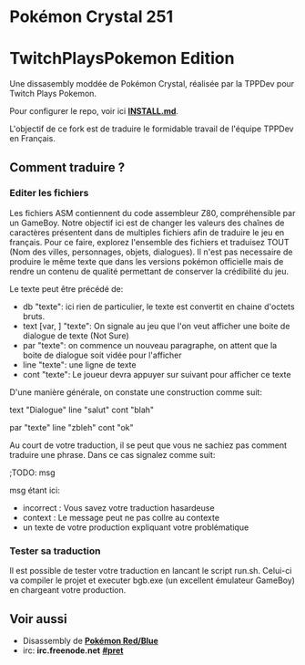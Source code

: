 # Pokémon Crystal 251
# TwitchPlaysPokemon Edition

Une dissasembly moddée de Pokémon Crystal, réalisée par la TPPDev pour Twitch Plays Pokemon. 

Pour configurer le repo, voir ici [**INSTALL.md**](INSTALL.md).

L'objectif de ce fork est de traduire le formidable travail de l'équipe TPPDev en Français. 

## Comment traduire ? 

### Editer les fichiers

Les fichiers ASM contiennent du code assembleur Z80, compréhensible par un GameBoy. Notre objectif ici est de changer les valeurs des chaînes de caractères présentent dans de multiples fichiers 
afin de traduire le jeu en français. Pour ce faire, explorez l'ensemble des fichiers et traduisez TOUT (Nom des villes, personnages, objets, dialogues). Il n'est pas necessaire de 
produire le même texte que dans les versions pokémon officielle mais de rendre un contenu de qualité permettant de conserver la crédibilité du jeu. 

Le texte peut être précédé de: 

* db "texte": ici rien de particulier, le texte est convertit en chaine d'octets bruts. 
* text [var, ] "texte": On signale au jeu que l'on veut afficher une boite de dialogue de texte (Not Sure)
* par "texte": on commence un nouveau paragraphe, on attent que la boite de dialogue soit vidée pour l'afficher 
* line "texte": une ligne de texte 
* cont "texte": Le joueur devra appuyer sur suivant pour afficher ce texte

D'une manière générale, on constate une construction comme suit: 

text "Dialogue"
line "salut"
cont "blah"

par "texte"
line "zbleh"
cont "ok"

Au court de votre traduction, il se peut que vous ne sachiez pas comment traduire une phrase. Dans ce cas signalez comme suit: 

;TODO: msg

msg étant ici: 

* incorrect :  Vous savez votre traduction hasardeuse
* context : Le message peut ne pas collre au contexte 
* un texte de votre production expliquant votre problématique 

### Tester sa traduction

Il est possible de tester votre traduction en lancant le script run.sh. Celui-ci va compiler le projet et executer bgb.exe (un excellent émulateur GameBoy) en chargeant votre production.

## Voir aussi

* Disassembly de [**Pokémon Red/Blue**][pokered]
* irc: **irc.freenode.net** [**#pret**][irc]

[pokered]: https://github.com/iimarckus/pokered
[irc]: https://kiwiirc.com/client/irc.freenode.net/?#pret
